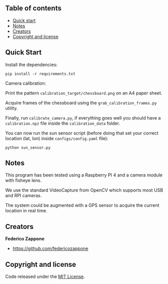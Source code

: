 ## Table of contents

- [Quick start](#quick-start)
- [Notes](#notes)
- [Creators](#creators)
- [Copyright and license](#copyright-and-license)

## Quick Start

Install the dependencies:

```
pip install -r requirements.txt
```

Camera calibration:

Print the pattern ```calibration_target/chessboard.png``` on an A4 paper sheet.

Acquire frames of the chessboard using the ```grab_calibration_frames.py``` utility.

Finally, run ```calibrate_camera.py```, if everything goes well you should have a ```calibration.npz``` file inside the ```calibration_data``` folder.

You can now run the sun sensor script (before doing that set your correct location (lat, lon) inside ```configs/config.yaml``` file):

```
python sun_sensor.py
```

## Notes

This program has been tested using a Raspberry PI 4 and a camera module with fisheye lens.

We use the standard VideoCapture from OpenCV which supports most USB and RPI cameras.

The system could be augmented with a GPS sensor to acquire the current location in real time.

## Creators

**Federico Zappone**

- <https://github.com/federicozappone>

## Copyright and license

Code released under the [MIT License](https://github.com/federicozappone/sun_sensor_heading_estimation/LICENSE.md).
